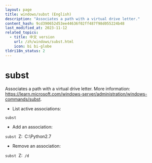 ```yaml
---
layout: page
title: windows/subst (English)
description: "Associates a path with a virtual drive letter."
content_hash: 9cd390652d53ee44636f02ff487f98d055224b48
last_modified_at: 2023-11-12
related_topics:
  - title: 中文 version
    url: /zh/windows/subst.html
    icon: bi bi-globe
tldri18n_status: 2
---
```

# subst

Associates a path with a virtual drive letter.
More information: <https://learn.microsoft.com/windows-server/administration/windows-commands/subst>.

- List active associations:

`subst`

- Add an association:

`subst `<span class="tldr-var badge badge-pill bg-dark-lm bg-white-dm text-white-lm text-dark-dm font-weight-bold">Z:</span>` `<span class="tldr-var badge badge-pill bg-dark-lm bg-white-dm text-white-lm text-dark-dm font-weight-bold">C:\Python2.7</span>

- Remove an association:

`subst `<span class="tldr-var badge badge-pill bg-dark-lm bg-white-dm text-white-lm text-dark-dm font-weight-bold">Z:</span>` /d`
